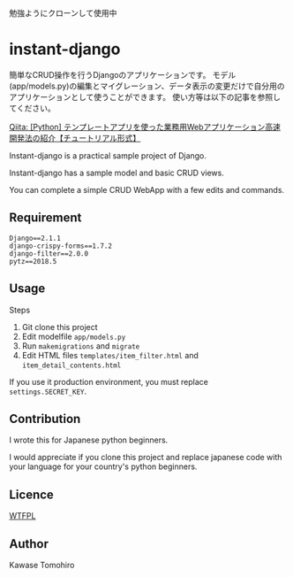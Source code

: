 勉強ようにクローンして使用中

instant-django
====

簡単なCRUD操作を行うDjangoのアプリケーションです。
モデル(app/models.py)の編集とマイグレーション、データ表示の変更だけで自分用のアプリケーションとして使うことができます。
使い方等は以下の記事を参照してください。

[Qiita: [Python] テンプレートアプリを使った業務用Webアプリケーション高速開発法の紹介【チュートリアル形式】](https://qiita.com/okoppe8/items/4cc0f87ea933749f5a49)


Instant-django is a practical sample project of Django.

Instant-django has a sample model and basic CRUD views.

You can complete a simple CRUD WebApp with a few edits and commands.

## Requirement

```
Django==2.1.1
django-crispy-forms==1.7.2
django-filter==2.0.0
pytz==2018.5
```

## Usage

Steps

1. Git clone this project
2. Edit modelfile `app/models.py`
3. Run `makemigrations` and `migrate`
4. Edit HTML files `templates/item_filter.html` and `item_detail_contents.html`

If you use it production environment, you must replace `settings.SECRET_KEY`.

## Contribution

I wrote this for Japanese python beginners.

I would appreciate if you clone this project and replace japanese code with your language for your country's python beginners.

## Licence

[WTFPL](http://www.wtfpl.net/txt/copying/)

## Author

Kawase Tomohiro
